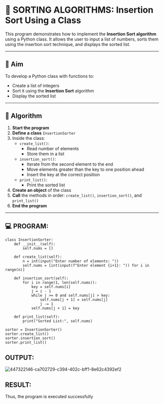 # 🧮 SORTING ALGORITHMS: Insertion Sort Using a Class

This program demonstrates how to implement the **Insertion Sort algorithm** using a Python class. It allows the user to input a list of numbers, sorts them using the insertion sort technique, and displays the sorted list.

---

## 🎯 Aim

To develop a Python class with functions to:
- Create a list of integers
- Sort it using the **Insertion Sort** algorithm
- Display the sorted list

---

## 🧠 Algorithm

1. **Start the program**
2. **Define a class** `InsertionSorter`
3. Inside the class:
   - `create_list()`:
     - Read number of elements
     - Store them in a list
   - `insertion_sort()`:
     - Iterate from the second element to the end
     - Move elements greater than the key to one position ahead
     - Insert the key at the correct position
   - `print_list()`:
     - Print the sorted list
4. **Create an object** of the class
5. **Call** the methods in order: `create_list()`, `insertion_sort()`, and `print_list()`
6. **End the program**

---

## 💻 PROGRAM:

```
class InsertionSorter:
    def __init__(self):
        self.nums = []

    def create_list(self):
        n = int(input("Enter number of elements: "))
        self.nums = [int(input(f"Enter element {i+1}: ")) for i in range(n)]

    def insertion_sort(self):
        for i in range(1, len(self.nums)):
            key = self.nums[i]
            j = i - 1
            while j >= 0 and self.nums[j] > key:
                self.nums[j + 1] = self.nums[j]
                j -= 1
            self.nums[j + 1] = key

    def print_list(self):
        print("Sorted List:", self.nums)

sorter = InsertionSorter()
sorter.create_list()
sorter.insertion_sort()
sorter.print_list()

```

## OUTPUT:
![447322146-ca702729-c394-402c-bff1-8e62c4392ef2](https://github.com/user-attachments/assets/7a026cce-069c-4326-a703-c45de147ab5c)

## RESULT:
Thus, the program is executed successfully
